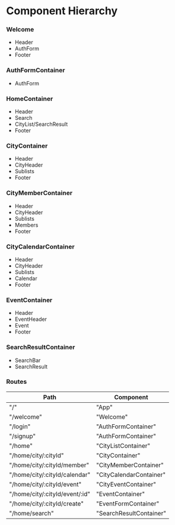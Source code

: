 # Component Hierarchy
### Welcome 
- Header
- AuthForm
- Footer 

### AuthFormContainer 
- AuthForm

### HomeContainer 
- Header
- Search
- CityList/SearchResult
- Footer 

### CityContainer 
- Header
- CityHeader
- Sublists
- Footer 

### CityMemberContainer
- Header 
- CityHeader
- Sublists
- Members
- Footer

### CityCalendarContainer
- Header
- CityHeader
- Sublists
- Calendar 
- Footer

### EventContainer 
- Header
- EventHeader 
- Event
- Footer
 
### SearchResultContainer
- SearchBar
- SearchResult

### Routes 
| Path                           | Component              |
| -------------------------------| -----------------------|
| "/"                            | "App"                  |
| "/welcome"                     | "Welcome"              |
| "/login"                       | "AuthFormContainer"    |
| "/signup"                      | "AuthFormContainer"    |
| "/home"                        | "CityListContainer"    |
| "/home/city/:cityId"           | "CityContainer"        |
| "/home/city/:cityId/member"    | "CityMemberContainer"  |
| "/home/city/:cityId/calendar"  | "CityCalendarContainer"|
| "/home/city/:cityId/event"     | "CityEventContainer"   |
| "/home/city/:cityId/event/:id" | "EventContainer"       |
| "/home/city/:cityId/create"    | "EventFormContainer"   |
| "/home/search"                 | "SearchResultContainer"|
